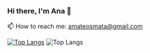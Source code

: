 ### Hi there, I'm Ana 👋
📫 How to reach me: amateosmata@gmail.com


<!--[![Anurag's GitHub stats](https://github-readme-stats.vercel.app/api?username=ana-m-m)](https://github.com/anuraghazra/github-readme-stats) -->
[![Top Langs](https://github-readme-stats.vercel.app/api/top-langs/?username=ana-m-m)](https://github.com/anuraghazra/github-readme-stats)
![Top Langs](https://github-readme-stats.vercel.app/api/top-langs/?username=anuraghazra&layout=compact)

<!--
**ana-m-m/ana-m-m** is a ✨ _special_ ✨ repository because its `README.md` (this file) appears on your GitHub profile.

Here are some ideas to get you started:

- 🔭 I’m currently working on ...
- 🌱 I’m currently learning ...
- 👯 I’m looking to collaborate on ...
- 🤔 I’m looking for help with ...
- 💬 Ask me about ...
- 📫 How to reach me: ...
- 😄 Pronouns: ...
- ⚡ Fun fact: ...
-->
